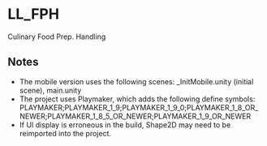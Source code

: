 # LL_FPH
Culinary Food Prep. Handling

## Notes
* The mobile version uses the following scenes: _InitMobile.unity (initial scene), main.unity
* The project uses Playmaker, which adds the following define symbols: PLAYMAKER;PLAYMAKER_1_9;PLAYMAKER_1_9_0;PLAYMAKER_1_8_OR_NEWER;PLAYMAKER_1_8_5_OR_NEWER;PLAYMAKER_1_9_OR_NEWER
* If UI display is erroneous in the build, Shape2D may need to be reimported into the project.